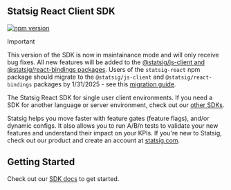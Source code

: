 ## Statsig React Client SDK

[![npm version](https://badge.fury.io/js/statsig-react.svg)](https://badge.fury.io/js/statsig-react)

> [!IMPORTANT]
> This version of the SDK is now in maintainance mode and will only receive bug fixes.
> All new features will be added to the [@statsig/js-client and @statsig/react-bindings packages](https://github.com/statsig-io/js-client-monorepo).
> Users of the `statsig-react` npm package should migrate to the `@statsig/js-client` and `@statsig/react-bindings` packages by 1/31/2025 - see this [migration guide](https://docs.statsig.com/client/javascript-sdk/migrating-from-statsig-react?ref=gh_react).

The Statsig React SDK for single user client environments. If you need a SDK for another language or server environment, check out our [other SDKs](https://docs.statsig.com/#sdks?ref=gh_react).

Statsig helps you move faster with feature gates (feature flags), and/or dynamic configs. It also allows you to run A/B/n tests to validate your new features and understand their impact on your KPIs. If you're new to Statsig, check out our product and create an account at [statsig.com](https://www.statsig.com?ref=gh_react).

## Getting Started
Check out our [SDK docs](https://docs.statsig.com/client/reactSDK?ref=gh_react) to get started.

